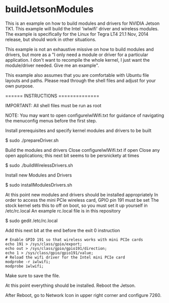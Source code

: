 buildJetsonModules
==================

This is an example on how to build modules and drivers for NVIDIA Jetson TK1.
This example will build the Intel 'iwlwifi' driver and wireless modules.
The example is specifically for the Linux for Tegra LT4 21.1 Nov, 2014 release, but should work in other situations.

This example is not an exhaustive missive on how to build modules and drivers, but more as a "I only need a module or driver for a particular application. I don't want to recompile the whole kernel, I just want the module/driver needed. Give me an example".

This example also assumes that you are comfortable with Ubuntu file layouts and paths. 
Please read through the shell files and adjust for your own purpose.

====== INSTRUCTIONS ==============

IMPORTANT: All shell files must be run as root

NOTE: You may want to open configureIwlWifi.txt for guidance of navigating the menuconfig menus before the first step.

Install prerequisites and specify kernel modules and drivers to be built

$ sudo ./prepareDriver.sh

Build the modules and drivers
Close configureIwlWifi.txt if open
Close any open applications; this next bit seems to be persnickety at times

$ sudo ./buildWirelessDrivers.sh

Install new Modules and Drivers

$ sudo installModulesDrivers.sh

At this point new modules and drivers should be installed appropriately
In order to access the mini PCIe wireless card, GPIO pin 191 must be set
The stock kernel sets this to off on boot, so you must set it up yourself in /etc/rc.local
An example rc.local file is in this repository

$ sudo gedit /etc/rc.local

Add this next bit at the end before the exit 0 instruction

```
# Enable GPIO 191 so that wireless works with mini PCIe cards
echo 191 > /sys/class/gpio/export;
echo out > /sys/class/gpio/gpio191/direction;
echo 1 > /sys/class/gpio/gpio191/value;
# Reload the wifi driver for the Intel mini PCIe card
modprobe -r iwlwifi;
modprobe iwlwifi;
```

Make sure to save the file.

At this point everything should be installed. Reboot the Jetson.

After Reboot, go to Network Icon in upper right corner and configure 7260.



